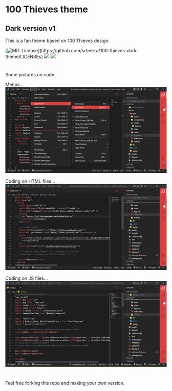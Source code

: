 # 100 Thieves theme
## Dark version v1

This is a fan theme based on 100 Thieves design.

[![MIT License](https://img.shields.io/apm/l/atomic-design-ui.svg?)](https://github.com/srteerra/100-thieves-dark-theme/LICENSEs)
![](https://img.shields.io/github/stars/srteerra/100-thieves-dark-theme)
![](https://img.shields.io/github/forks/srteerra/100-thieves-dark-theme)


#

Some pictures on code.

Menus...
![HTML](/screenshots/menu.png?raw=true "MENU styling")

Coding on HTML files...
![HTML](/screenshots/html.png?raw=true "HTML styling")

Coding on JS files...
![HTML](/screenshots/javascript.png?raw=true "JS styling")

#

Feel free forking this repo and making your own version.
